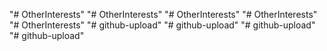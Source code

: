 "# OtherInterests" 
"# OtherInterests" 
"# OtherInterests" 
"# OtherInterests" 
"# OtherInterests" 
"# github-upload" 
"# github-upload" 
"# github-upload" 
"# github-upload" 
